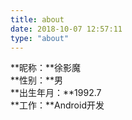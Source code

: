 ```yaml
---
title: about
date: 2018-10-07 12:57:11
type: "about"
---
```


**昵称：**徐影魔<br>
**性别：**男<br>
**出生年月：**1992.7<br>
**工作：**Android开发<br>